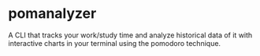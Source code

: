 # pomanalyzer
A CLI that tracks your work/study time and analyze historical data of it with interactive charts in your terminal using the pomodoro technique.
